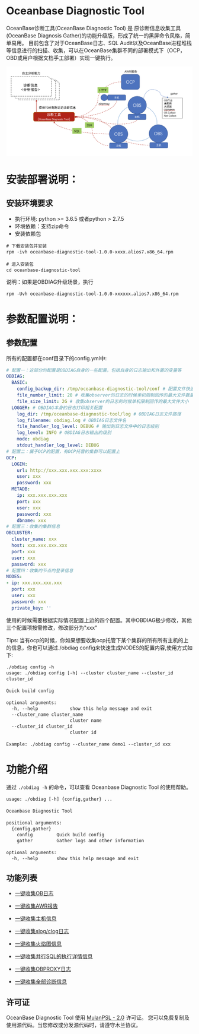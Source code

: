 
# Oceanbase Diagnostic Tool
OceanBase诊断工具(OceanBase Diagnostic Tool) 是 原诊断信息收集工具 (OceanBase Diagnosis Gather)的功能升级版，形成了统一的黑屏命令风格，简单易用。
目前包含了对于OceanBase日志、SQL Audit以及OceanBase进程堆栈等信息进行的扫描、收集，可以在OceanBase集群不同的部署模式下（OCP，OBD或用户根据文档手工部署）实现一键执行。

![01](images/structure.png)

# 安装部署说明：
## 安装环境要求
- 执行环境: python >= 3.6.5 或者python > 2.7.5
- 环境依赖：支持zip命令
- 安装依赖包

```shell script
# 下载安装包并安装
rpm -ivh oceanbase-diagnostic-tool-1.0.0-xxxx.alios7.x86_64.rpm

# 进入安装包
cd oceanbase-diagnostic-tool

```
说明：如果是OBDIAG升级场景，执行 
```shell script
rpm -Uvh oceanbase-diagnostic-tool-1.0.0-xxxxxx.alios7.x86_64.rpm
```

# 参数配置说明：
## 参数配置
所有的配置都在conf目录下的config.yml中:

```yaml
# 配置一：这部分的配置是OBDIAG自身的一些配置，包括自身的日志输出和外置的变量等
OBDIAG:
  BASIC:
    config_backup_dir: /tmp/oceanbase-diagnostic-tool/conf # 配置文件快速生成的时候会覆写config.yml，为了让用户可查到上一次的配置，每次执行配置更新的时候会保存一份
    file_number_limit: 20 # 收集observer的日志的时候单机限制回传的最大文件数量
    file_size_limit: 2G # 收集observer的日志的时候单机限制回传的最大文件大小
  LOGGER: # OBDIAG本身的日志打印相关配置
    log_dir: /tmp/oceanbase-diagnostic-tool/log # OBDIAG日志文件路径
    log_filename: obdiag.log # OBDIAG日志文件名
    file_handler_log_level: DEBUG # 输出到日志文件中的日志级别
    log_level: INFO # OBDIAG日志输出的级别
    mode: obdiag
    stdout_handler_log_level: DEBUG
# 配置二：属于OCP的配置，有OCP托管的集群可以配置上
OCP:
  LOGIN:
    url: http://xxx.xxx.xxx.xxx:xxxx
    user: xxx
    password: xxx
  METADB:
    ip: xxx.xxx.xxx.xxx
    port: xxx
    user: xxx
    password: xxx
    dbname: xxx
# 配置三：收集的集群信息
OBCLUSTER:
  cluster_name: xxx
  host: xxx.xxx.xxx.xxx
  port: xxx
  user: xxx
  password: xxx
# 配置四：收集的节点的登录信息
NODES:
- ip: xxx.xxx.xxx.xxx
  port: xxx
  user: xxx
  password: xxx
  private_key: ''
```

使用的时候需要根据实际情况配置上边的四个配置。其中OBDIAG极少修改，其他三个配置项按需修改，修改部分为"xxx"

Tips: 当有ocp的时候，你如果想要收集ocp托管下某个集群的所有所有主机的上的信息，你也可以通过./obdiag config来快速生成NODES的配置内容,使用方式如下:
```
./obdiag config -h
usage: ./obdiag config [-h] --cluster cluster_name --cluster_id cluster_id

Quick build config

optional arguments:
  -h, --help            show this help message and exit
  --cluster_name cluster_name
                        cluster name
  --cluster_id cluster_id
                        cluster id

Example: ./obdiag config --cluster_name demo1 --cluster_id xxx

```

# 功能介绍
通过 `./obdiag -h` 的命令，可以查看 Oceanbase Diagnostic Tool 的使用帮助。
```
usage: ./obdiag [-h] {config,gather} ...

Oceanbase Diagnostic Tool

positional arguments:
  {config,gather}
    config         Quick build config
    gather         Gather logs and other information

optional arguments:
  -h, --help       show this help message and exit

```

## 功能列表
- [一键收集OB日志](./docs/gather_ob_log.md)

- [一键收集AWR报告](./docs/gather_awr.md)

- [一键收集主机信息](./docs/gather_sysstat.md)

- [一键收集slog/clog日志](./docs/gather_admin.md)

- [一键收集火焰图信息](./docs/gather_perf.md)

- [一键收集并行SQL的执行详情信息](./docs/gather_sql_plan_monitor.md)

- [一键收集OBPROXY日志](./docs/gather_obproxy_log.md)

- [一键收集全部诊断信息](./docs/gather_all.md)

## 许可证

OceanBase Diagnostic Tool 使用 [MulanPSL - 2.0](http://license.coscl.org.cn/MulanPSL2) 许可证。
您可以免费复制及使用源代码。当您修改或分发源代码时，请遵守木兰协议。
